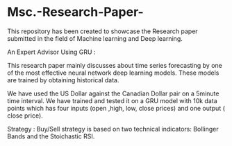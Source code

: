 # Msc.-Research-Paper-

This repository has been created  to showcase the Research paper submitted in the field of Machine learning and Deep learning. 

An Expert Advisor Using GRU : 

This research paper mainly discusses about time series forecasting by one of the most effective neural network deep learning models. These models are trained by obtaining historical data. 

We have used the US Dollar against the Canadian Dollar pair on a 5minute time interval. We have trained and tested it on a GRU model with 10k data points which has four inputs (open ,high, low, close prices) and one output ( close price).

Strategy : 
Buy/Sell strategy  is based on two technical indicators: Bollinger Bands and the Stoichastic RSI. 
